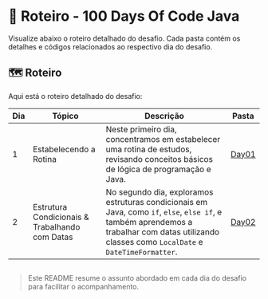 # 📌 Roteiro - 100 Days Of  Code Java

Visualize abaixo o roteiro detalhado do desafio. Cada pasta contém os detalhes e códigos relacionados ao respectivo dia do desafio.

## 🗺️ Roteiro
Aqui está o roteiro detalhado do desafio:

| Dia   | Tópico                                           | Descrição                                      | Pasta                     |
|-------|--------------------------------------------------|-----------------------------------------------|---------------------------|
|   1   | Estabelecendo a Rotina                           | Neste primeiro dia, concentramos em estabelecer uma rotina de estudos, revisando conceitos básicos de lógica de programação e Java. | [Day01](./Day01)  |
|   2   | Estrutura Condicionais & Trabalhando com Datas   | No segundo dia, exploramos estruturas condicionais em Java, como `if`, `else`, `else if`, e também aprendemos a trabalhar com datas utilizando classes como `LocalDate` e `DateTimeFormatter`. | [Day02](./Day02)  |

##

> Este README resume o assunto abordado em cada dia do desafio para facilitar o acompanhamento.
